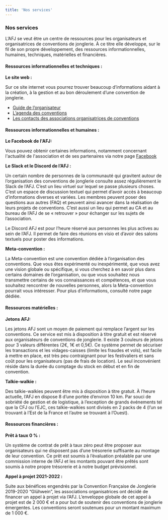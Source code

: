 ```yaml
---
title: 'Nos services'
---
```


### Nos services

L’AFJ se veut être un centre de ressources pour les organisateurs et organisatrices de conventions de jonglerie. À ce titre elle développe, sur le fil de son propre développement, des ressources informationnelles, humaines, techniques, matérielles et financières.

#### Ressources informationnelles et techniques :

**Le site web :**

Sur ce site internet vous pourrez trouver beaucoup d’informations aidant à la création, à la gestion et au bon déroulement d’une convention de jonglerie. 
-	[Guide de l’organisateur](/les-conventions/organiser-une-convention) 
-	[L’agenda des conventions](/)
-	[Les contacts des associations organisatrices de conventions](/les-conventions/les-conventions-regionales)

#### Ressources informationnelles et humaines :

**Le Facebook de l'AFJ:**

Vous pouvez obtenir certaines informations, notamment concernant l'actualité de l'association et de ses partenaires via notre page [Facebook](https://www.facebook.com/asso.afj?target=_blank)

**Le Slack et le Discord de l’AFJ :**

Un certain nombre de personnes de la communauté qui gravitent autour de l’organisation des conventions de jonglerie consulte assez régulièrement le Slack de l’AFJ. C’est un lieu virtuel sur lequel se passe plusieurs choses. C’est un espace de discussion textuel qui permet d’avoir accès à beaucoup d’informations diverses et variées. Les membres peuvent poser des questions aux autres (FAQ) et peuvent ainsi avancer dans la réalisation de leurs projets de conventions. C’est aussi un lieu qui permet au CA et au bureau de l’AFJ de se « retrouver » pour échanger sur les sujets de l’association.

Le Discord AFJ est pour l’heure réservé aux personnes les plus actives au sein de l’AFJ. Il permet de faire des réunions en visio et d’avoir des salons textuels pour poster des informations.


**Meta-convention :**

La Meta-convention est une convention dédiée à l’organisation des conventions.
Que vous êtes expérimenté ou inexpérimenté, que vous avez une vision globale ou spécifique, si vous cherchez à en savoir plus dans certains domaines de l’organisation, ou que vous souhaitez nous transmettre certains de vos connaissances et compétences, et que vous souhaitez rencontrer de nouvelles personnes, alors la Meta-convention pourrait vous intéresser. Pour plus d’informations, consulté notre page dédiée.

#### Ressources matérielles :

**Jetons AFJ:**

Les jetons AFJ sont un moyen de paiement qui remplace l’argent sur les conventions. Ce service est mis à disposition à titre gratuit et est réservé aux organisateurs de conventions de jonglerie.
Il existe 3 couleurs de jetons pour 3 valeurs différentes (2€, 1€ et 0,5€).
Ce système permet de sécuriser les transactions et les vidages-caisses (limite les fraudes et vols), est facile à mettre en place, est très peu contraignant pour les festivaliers et sans coût pour les organisateurs (pas de frais de location). Le seul inconvénient réside dans la durée du comptage du stock en début et en fin de convention.

**Talkie-walkie :**

Des talkie-walkies peuvent être mis à disposition à titre gratuit. À l’heure actuelle, l’AFJ en dispose 8 d’une portée d’environ 10 km. Par souci de sobriété de gestion et de logistique, à l’exception de grands événements tel que la CFJ ou l’EJC, ces talkie-walkies sont divisés en 2 packs de 4 (l’un se trouvant à l’Est de la France et l’autre se trouvant à l’Ouest).

#### Ressources financières :

**Prêt à taux 0 % :**

Un système de contrat de prêt à taux zéro peut être proposer aux organisateurs qui ne disposent pas d’une trésorerie suffisante au montage de leur convention. Ce prêt est soumis à l’évaluation préalable par une commission interne de l’AFJ et les montants pouvant être prêtés sont soumis à notre propre trésorerie et à notre budget prévisionnel.

**Appel à projet 2021-2022 :**

Suite aux bénéfices engendrés par la Convention Française de Jonglerie 2019-2020 “Glühwein”, les associations organisatrices ont décidé de financer un appel à projet via l’AFJ. L’enveloppe globale de cet appel à projet est de 2 000 € et a pour but de soutenir des conventions de jonglerie émergentes. Les conventions seront soutenues pour un montant maximum de 1 000 €.
